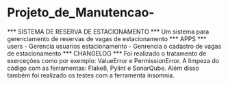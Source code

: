 # Projeto_de_Manutencao-
*** SISTEMA DE RESERVA DE ESTACIONAMENTO ***
Um sistema para gerenciamento de reservas de vagas de estacionamento
*** APPS ***
users - Gerencia usuarios
estacionamento - Genrencia o cadastro de vagas de estacionamento
*** CHANGELOG ***
Foi realizado o tratamento de exerceções como por exemplo: ValueError e PermissionError.
A limpeza do código com as ferramentas: Flake8, Pylint e SonarQube.
Além disso também foi realizado os testes com a ferramenta insomnia.